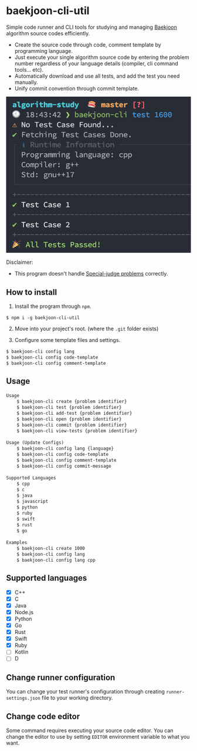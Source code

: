 # baekjoon-cli-util

Simple code runner and CLI tools for studying and managing [Baekjoon](https://www.acmicpc.net/) algorithm source codes efficiently.

* Create the source code through code, comment template by programming language.
* Just execute your single algorithm source code by entering the problem number regardless of your language details (compiler, cli command tools... etc).
* Automatically download and use all tests, and add the test you need manually.
* Unify commit convention through commit template.

![](./media/demo.png)

Disclaimer:

* This program doesn't handle [Special-judge problems](https://help.acmicpc.net/judge/info) correctly.

## How to install

1. Install the program through `npm`.

```
$ npm i -g baekjoon-cli-util
```

2. Move into your project's root. (where the `.git` folder exists)

3. Configure some template files and settings.

```
$ baekjoon-cli config lang
$ baekjoon-cli config code-template
$ baekjoon-cli config comment-template
```

## Usage

```
Usage
	$ baekjoon-cli create {problem identifier}
	$ baekjoon-cli test {problem identifier}
	$ baekjoon-cli add-test {problem identifier}
	$ baekjoon-cli open {problem identifier}
	$ baekjoon-cli commit {problem identifier}
	$ baekjoon-cli view-tests {problem identifier}

Usage (Update Configs)
	$ baekjoon-cli config lang {language}
	$ baekjoon-cli config code-template
	$ baekjoon-cli config comment-template
	$ baekjoon-cli config commit-message

Supported Languages
	$ cpp
	$ c
	$ java
	$ javascript
	$ python
	$ ruby
	$ swift
	$ rust
	$ go

Examples
	$ baekjoon-cli create 1000
	$ baekjoon-cli config lang
	$ baekjoon-cli config lang cpp
```

## Supported languages

- [x] C++
- [x] C
- [x] Java
- [x] Node.js
- [x] Python
- [x] Go
- [x] Rust
- [x] Swift
- [x] Ruby
- [ ] Kotlin
- [ ] D

## Change runner configuration

You can change your test runner's configuration through creating `runner-settings.json` file to your working directory.

## Change code editor

Some command requires executing your source code editor. You can change the editor to use by setting `EDITOR` environment variable to what you want.
